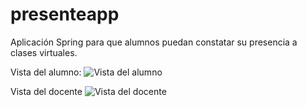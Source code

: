 # presenteapp
Aplicación Spring para que alumnos puedan constatar su presencia a clases virtuales.

Vista del alumno:
![Vista del alumno](https://i.imgur.com/S7MGaJM.png)

Vista del docente
![Vista del docente](https://i.imgur.com/h0OSulI.png)
